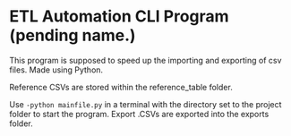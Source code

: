 ﻿# ETL Automation CLI Program (pending name.)
This program is supposed to speed up the importing and exporting of csv files. Made using Python.

Reference CSVs are stored within the reference_table folder.

Use `-python mainfile.py` in a terminal with the directory set to the project folder to start the program.
Export .CSVs are exported into the exports folder.
